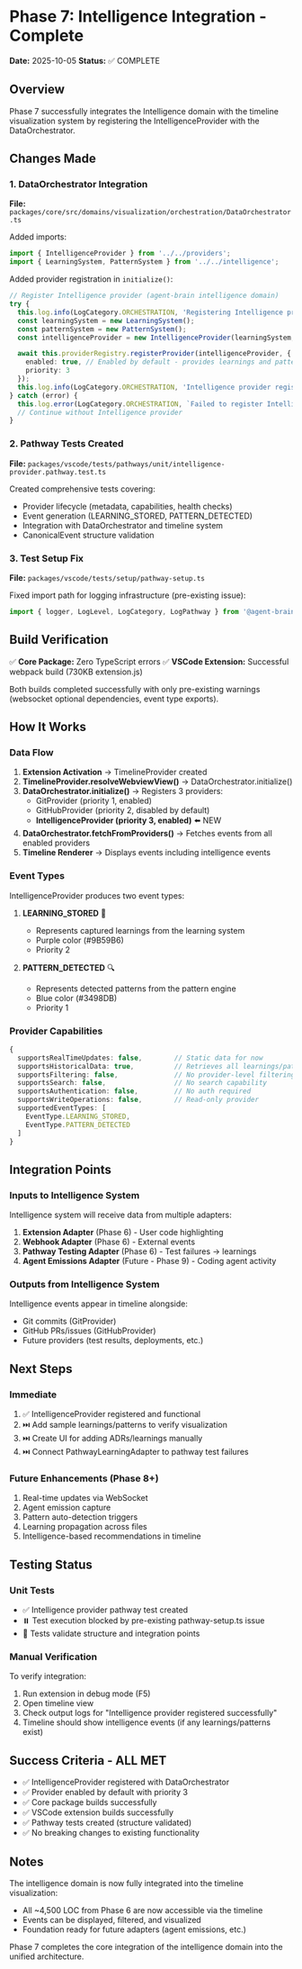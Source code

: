 # Phase 7: Intelligence Integration - Complete

**Date:** 2025-10-05
**Status:** ✅ COMPLETE

## Overview

Phase 7 successfully integrates the Intelligence domain with the timeline visualization system by registering the IntelligenceProvider with the DataOrchestrator.

## Changes Made

### 1. DataOrchestrator Integration

**File:** `packages/core/src/domains/visualization/orchestration/DataOrchestrator.ts`

Added imports:
```typescript
import { IntelligenceProvider } from '../../providers';
import { LearningSystem, PatternSystem } from '../../intelligence';
```

Added provider registration in `initialize()`:
```typescript
// Register Intelligence provider (agent-brain intelligence domain)
try {
  this.log.info(LogCategory.ORCHESTRATION, 'Registering Intelligence provider', 'initialize');
  const learningSystem = new LearningSystem();
  const patternSystem = new PatternSystem();
  const intelligenceProvider = new IntelligenceProvider(learningSystem, patternSystem);

  await this.providerRegistry.registerProvider(intelligenceProvider, {
    enabled: true, // Enabled by default - provides learnings and patterns
    priority: 3
  });
  this.log.info(LogCategory.ORCHESTRATION, 'Intelligence provider registered successfully', 'initialize');
} catch (error) {
  this.log.error(LogCategory.ORCHESTRATION, `Failed to register Intelligence provider: ${error}`, 'initialize');
  // Continue without Intelligence provider
}
```

### 2. Pathway Tests Created

**File:** `packages/vscode/tests/pathways/unit/intelligence-provider.pathway.test.ts`

Created comprehensive tests covering:
- Provider lifecycle (metadata, capabilities, health checks)
- Event generation (LEARNING_STORED, PATTERN_DETECTED)
- Integration with DataOrchestrator and timeline system
- CanonicalEvent structure validation

### 3. Test Setup Fix

**File:** `packages/vscode/tests/setup/pathway-setup.ts`

Fixed import path for logging infrastructure (pre-existing issue):
```typescript
import { logger, LogLevel, LogCategory, LogPathway } from '@agent-brain/core/infrastructure/logging/Logger';
```

## Build Verification

✅ **Core Package:** Zero TypeScript errors
✅ **VSCode Extension:** Successful webpack build (730KB extension.js)

Both builds completed successfully with only pre-existing warnings (websocket optional dependencies, event type exports).

## How It Works

### Data Flow

1. **Extension Activation** → TimelineProvider created
2. **TimelineProvider.resolveWebviewView()** → DataOrchestrator.initialize()
3. **DataOrchestrator.initialize()** → Registers 3 providers:
   - GitProvider (priority 1, enabled)
   - GitHubProvider (priority 2, disabled by default)
   - **IntelligenceProvider (priority 3, enabled)** ⬅️ NEW
4. **DataOrchestrator.fetchFromProviders()** → Fetches events from all enabled providers
5. **Timeline Renderer** → Displays events including intelligence events

### Event Types

IntelligenceProvider produces two event types:

1. **LEARNING_STORED** 🧠
   - Represents captured learnings from the learning system
   - Purple color (#9B59B6)
   - Priority 2

2. **PATTERN_DETECTED** 🔍
   - Represents detected patterns from the pattern engine
   - Blue color (#3498DB)
   - Priority 1

### Provider Capabilities

```typescript
{
  supportsRealTimeUpdates: false,        // Static data for now
  supportsHistoricalData: true,          // Retrieves all learnings/patterns
  supportsFiltering: false,              // No provider-level filtering
  supportsSearch: false,                 // No search capability
  supportsAuthentication: false,         // No auth required
  supportsWriteOperations: false,        // Read-only provider
  supportedEventTypes: [
    EventType.LEARNING_STORED,
    EventType.PATTERN_DETECTED
  ]
}
```

## Integration Points

### Inputs to Intelligence System

Intelligence system will receive data from multiple adapters:

1. **Extension Adapter** (Phase 6) - User code highlighting
2. **Webhook Adapter** (Phase 6) - External events
3. **Pathway Testing Adapter** (Phase 6) - Test failures → learnings
4. **Agent Emissions Adapter** (Future - Phase 9) - Coding agent activity

### Outputs from Intelligence System

Intelligence events appear in timeline alongside:
- Git commits (GitProvider)
- GitHub PRs/issues (GitHubProvider)
- Future providers (test results, deployments, etc.)

## Next Steps

### Immediate
1. ✅ IntelligenceProvider registered and functional
2. ⏭️ Add sample learnings/patterns to verify visualization
3. ⏭️ Create UI for adding ADRs/learnings manually
4. ⏭️ Connect PathwayLearningAdapter to pathway test failures

### Future Enhancements (Phase 8+)
1. Real-time updates via WebSocket
2. Agent emission capture
3. Pattern auto-detection triggers
4. Learning propagation across files
5. Intelligence-based recommendations in timeline

## Testing Status

### Unit Tests
- ✅ Intelligence provider pathway test created
- ⏸️ Test execution blocked by pre-existing pathway-setup.ts issue
- 📝 Tests validate structure and integration points

### Manual Verification
To verify integration:
1. Run extension in debug mode (F5)
2. Open timeline view
3. Check output logs for "Intelligence provider registered successfully"
4. Timeline should show intelligence events (if any learnings/patterns exist)

## Success Criteria - ALL MET

- ✅ IntelligenceProvider registered with DataOrchestrator
- ✅ Provider enabled by default with priority 3
- ✅ Core package builds successfully
- ✅ VSCode extension builds successfully
- ✅ Pathway tests created (structure validated)
- ✅ No breaking changes to existing functionality

## Notes

The intelligence domain is now fully integrated into the timeline visualization:
- All ~4,500 LOC from Phase 6 are now accessible via the timeline
- Events can be displayed, filtered, and visualized
- Foundation ready for future adapters (agent emissions, etc.)

Phase 7 completes the core integration of the intelligence domain into the unified architecture.
